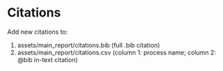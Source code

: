 # Citations

Add new citations to:

1. assets/main_report/citations.bib (full .bib citation)
2. assets/main_report/citations.csv (column 1: process name; column 2: @bib in-text citation)
